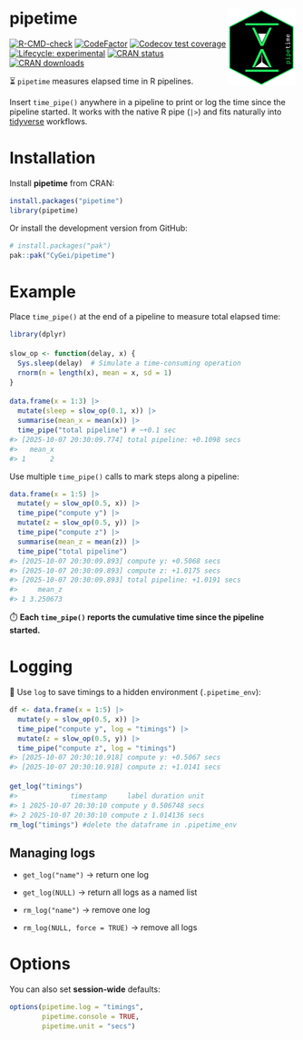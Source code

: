 
# pipetime <img src="man/figures/logo.png" align="right" height="136" alt="" />

<!-- badges: start -->

[![R-CMD-check](https://github.com/CyGei/pipetime/actions/workflows/R-CMD-check.yaml/badge.svg)](https://github.com/CyGei/pipetime/actions/workflows/R-CMD-check.yaml)
[![CodeFactor](https://www.codefactor.io/repository/github/cygei/pipetime/badge)](https://www.codefactor.io/repository/github/cygei/pipetime)
[![Codecov test
coverage](https://codecov.io/gh/CyGei/pipetime/graph/badge.svg)](https://app.codecov.io/gh/CyGei/pipetime)
[![Lifecycle:
experimental](https://img.shields.io/badge/lifecycle-experimental-orange.svg)](https://lifecycle.r-lib.org/articles/stages.html#experimental)
[![CRAN status](https://www.r-pkg.org/badges/version/pipetime)](https://CRAN.R-project.org/package=pipetime)
[![CRAN downloads](https://cranlogs.r-pkg.org/badges/grand-total/pipetime)](https://CRAN.R-project.org/package=pipetime)

<!-- badges: end -->

⏳ `pipetime` measures elapsed time in R pipelines.

Insert `time_pipe()` anywhere in a pipeline to print or log the time
since the pipeline started. It works with the native R pipe (`|>`) and
fits naturally into [tidyverse](https://www.tidyverse.org/) workflows.

# Installation

Install **pipetime** from CRAN:

``` r
install.packages("pipetime")
library(pipetime)
```

Or install the development version from GitHub:
``` r
# install.packages("pak")
pak::pak("CyGei/pipetime")
```


# Example

Place `time_pipe()` at the end of a pipeline to measure total elapsed
time:

``` r
library(dplyr)

slow_op <- function(delay, x) {
  Sys.sleep(delay)  # Simulate a time-consuming operation
  rnorm(n = length(x), mean = x, sd = 1)
}

data.frame(x = 1:3) |>
  mutate(sleep = slow_op(0.1, x)) |>
  summarise(mean_x = mean(x)) |>
  time_pipe("total pipeline") # ~+0.1 sec
#> [2025-10-07 20:30:09.774] total pipeline: +0.1098 secs
#>   mean_x
#> 1      2
```

Use multiple `time_pipe()` calls to mark steps along a pipeline:

``` r
data.frame(x = 1:5) |> 
  mutate(y = slow_op(0.5, x)) |>
  time_pipe("compute y") |> 
  mutate(z = slow_op(0.5, y)) |> 
  time_pipe("compute z") |>
  summarise(mean_z = mean(z)) |>
  time_pipe("total pipeline")
#> [2025-10-07 20:30:09.893] compute y: +0.5068 secs
#> [2025-10-07 20:30:09.893] compute z: +1.0175 secs
#> [2025-10-07 20:30:09.893] total pipeline: +1.0191 secs
#>     mean_z
#> 1 3.250673
```

⏱️ **Each `time_pipe()` reports the cumulative time since the pipeline
started.**

# Logging

📝 Use `log` to save timings to a hidden environment (`.pipetime_env`):

``` r
df <- data.frame(x = 1:5) |> 
  mutate(y = slow_op(0.5, x)) |>
  time_pipe("compute y", log = "timings") |>
  mutate(z = slow_op(0.5, y)) |>
  time_pipe("compute z", log = "timings")
#> [2025-10-07 20:30:10.918] compute y: +0.5067 secs
#> [2025-10-07 20:30:10.918] compute z: +1.0141 secs

get_log("timings")
#>             timestamp     label duration unit
#> 1 2025-10-07 20:30:10 compute y 0.506748 secs
#> 2 2025-10-07 20:30:10 compute z 1.014136 secs
rm_log("timings") #delete the dataframe in .pipetime_env
```

## Managing logs

- `get_log("name")` → return one log

- `get_log(NULL)` → return all logs as a named list

- `rm_log("name")` → remove one log

- `rm_log(NULL, force = TRUE)` → remove all logs

# Options

You can also set **session‑wide** defaults:

``` r
options(pipetime.log = "timings",
        pipetime.console = TRUE,
        pipetime.unit = "secs")
```
